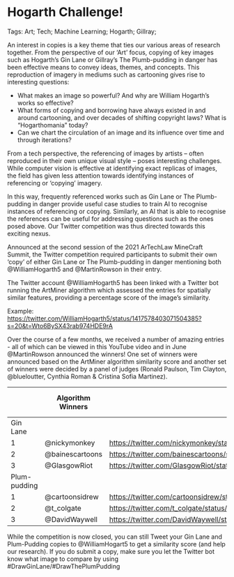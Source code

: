 # Hogarth Challenge!

Tags: Art; Tech; Machine Learning; Hogarth; Gillray; 

An interest in copies is a key theme that ties our various areas of research together. From the perspective of our ‘Art’ focus, copying of key images such as Hogarth’s Gin Lane or Gillray’s The Plumb-pudding in danger has been effective means to convey ideas, themes, and concepts. This reproduction of imagery in mediums such as cartooning gives rise to interesting questions: 

- What makes an image so powerful? And why are William Hogarth’s works so effective? 
- What forms of copying and borrowing have always existed in and around cartooning, and over decades of shifting copyright laws? What is “Hogarthomania” today? 
- Can we chart the circulation of an image and its influence over time and through iterations?

From a tech perspective, the referencing of images by artists – often reproduced in their own unique visual style – poses interesting challenges. While computer vision is effective at identifying exact replicas of images, the field has given less attention towards identifying instances of referencing or ‘copying’ imagery. 

In this way, frequently referenced works such as Gin Lane or The Plumb-pudding in danger provide useful case studies to train AI to recognise instances of referencing or copying. Similarly, an AI that is able to recognise the references can be useful for addressing questions such as the ones posed above. Our Twitter competition was thus directed towards this exciting nexus. 

Announced at the second session of the 2021 ArTechLaw MineCraft Summit, the Twitter competition required participants to submit their own ‘copy’ of either Gin Lane or The Plumb-pudding in danger mentioning both @WilliamHogarth5 and @MartinRowson in their entry. 

The Twitter account @WilliamHogarth5 has been linked with a Twitter bot running the ArtMiner algorithm which assessed the entries for spatially similar features, providing a percentage score of the image’s similarity. 

Example: https://twitter.com/WilliamHogarth5/status/1417578403071504385?s=20&t=Wto6BySX43rab974HDE9rA

Over the course of a few months, we received a number of amazing entries - all of which can be viewed in this YouTube video and in June @MartinRowson announced the winners! One set of winners were announced based on the ArtMiner algorithm similarity score and another set of winners were decided by a panel of judges (Ronald Paulson, Tim Clayton, @blueloutter, Cynthia Roman & Cristina Sofia Martinez). 


|              | Algorithm Winners   |                   | Panel of Judges Winners |                 |
|--------------|---------------------|-------------------|-------------------------|-----------------|
| Gin Lane     |                     |                   |                         |                 |
| 1            | @nickymonkey        | https://twitter.com/nickymonkey/status/1385827208439156736 | 1                       | @Ybretsae   | https://twitter.com/Ybretsae/status/1397982062422994948/photo/1 |
| 2            | @bainescartoons     | https://twitter.com/bainescartoons/status/1395469573017714688/photo/1 | 2                       | @Trumpton   | https://twitter.com/Trump_ton/status/1386965130651525120/photo/1 |
| 3            | @GlasgowRiot        | https://twitter.com/GlasgowRiot/status/1400813284773797888/photo/1 | 3                       | @t_colgate  | https://twitter.com/t_colgate/status/1385630096497725443        |
| Plum-pudding |                     |                   |                         |                 |
| 1            | @cartoonsidrew      | https://twitter.com/cartoonsidrew/status/1386403987201478657/photo/1 | 1                       | @Coldwar_Steve | https://twitter.com/Coldwar_Steve/status/1390290926304591878/photo/1 |
| 2            | @t_colgate          | https://twitter.com/t_colgate/status/1386033772928421889 | 2                       | @nickymonkey  | https://twitter.com/nickymonkey/status/1397456317871271936/photo/1 |
| 3            | @DavidWaywell       | https://twitter.com/DavidWaywell/status/1394239223478239233/photo/1 | 3                       | @JamesDFMellor | https://twitter.com/JamesDFMellor/status/1386641687120908289/photo/1 |




While the competition is now closed, you can still Tweet your Gin Lane and Plum-Pudding copies to @WilliamHogart5 to get a similarity score (and help our research). If you do submit a copy, make sure you let the Twitter bot know what image to compare by using #DrawGinLane/#DrawThePlumPudding 
